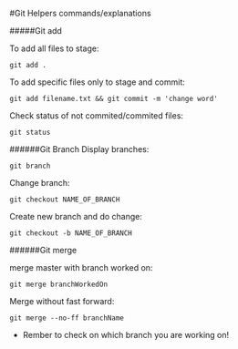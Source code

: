 #Git Helpers commands/explanations

#####Git add

To add all files to stage: 
```
git add .
```
To add specific files only to stage and commit:
```
git add filename.txt && git commit -m 'change word'
```
Check status of not commited/commited files:

```
git status
```
######Git Branch
Display branches:
```
git branch
```
Change branch:
```
git checkout NAME_OF_BRANCH
```

Create new branch and do change:
```
git checkout -b NAME_OF_BRANCH
```




######Git merge

merge master with branch  worked on:
```
git merge branchWorkedOn
```

Merge without fast forward:
```
git merge --no-ff branchName
```

* Rember to check on which branch you are working on!

